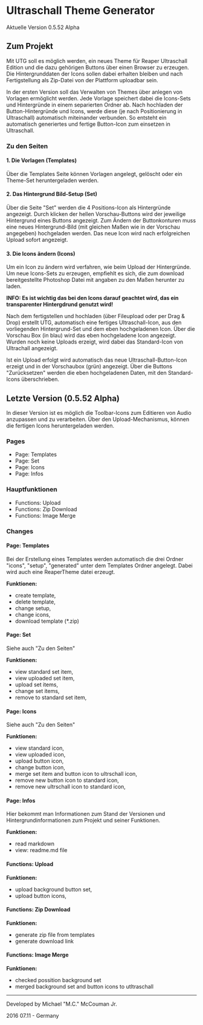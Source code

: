 # Ultraschall Theme Generator

Aktuelle Version 0.5.52 Alpha 

## Zum Projekt

Mit UTG soll es möglich werden, ein neues Theme für Reaper Ultraschall Edition und die dazu gehörigen Buttons 
über einen Browser zu erzeugen. Die Hintergrunddaten der Icons sollen dabei erhalten bleiben und nach Fertigstellung 
als Zip-Datei von der Plattform uploadbar sein. 

In der ersten Version soll das Verwalten von Themes über anlegen von Vorlagen ermöglicht werden. 
Jede Vorlage speichert dabei die Icons-Sets und Hintergründe in einem separierten Ordner ab. Nach hochladen der 
Button-Hintergründe und Icons, werde diese (je nach Positionierung in Ultraschall) automatisch miteinander verbunden.
So entsteht ein automatisch generiertes und fertige Button-Icon zum einsetzen in Ultraschall. 

### Zu den Seiten

#### 1. Die Vorlagen (Templates)

Über die Templates Seite können Vorlagen angelegt, gelöscht oder ein Theme-Set heruntergeladen werden.

#### 2. Das Hintergrund Bild-Setup (Set)

Über die Seite "Set" werden die 4 Positions-Icon als Hintergründe angezeigt. 
Durch klicken der hellen Vorschau-Buttons wird der jeweilige Hintergrund eines Buttons angezeigt. 
Zum Ändern der Buttonkonturen muss eine neues Hintergrund-Bild (mit gleichen Maßen wie in der Vorschau angegeben)
hochgeladen werden. Das neue Icon wird nach erfolgreichen Upload sofort angezeigt.

#### 3. Die Icons ändern (Icons)

Um ein Icon zu ändern wird verfahren, wie beim Upload der Hintergründe. Um neue Icons-Sets zu erzeugen, 
empfiehlt es sich, die zum download bereitgestellte Photoshop Datei mit angaben zu den Maßen herunter zu laden. 

**INFO: Es ist wichtig das bei den Icons darauf geachtet wird, das ein transparenter Hintergdrund genutzt wird!**

Nach dem fertigstellen und hochladen (über Fileupload oder per Drag & Drop) erstellt UTG, automatisch eine fertiges 
Ultraschall-Icon, aus den vorliegenden Hintergrund-Set und dem eben hochgeladenen Icon. Über die Vorschau Box (in blau) 
wird das eben hochgeladene Icon angezeigt. Wurden noch keine Uploads erzeigt, wird dabei das Standard-Icon von 
Ultrachall angezeigt. 

Ist ein Upload erfolgt wird automatisch das neue Ultraschall-Button-Icon erzeigt und in der Vorschaubox (grün) 
angezeigt. Über die Buttons "Zurücksetzen" werden die eben hochgeladenen Daten, mit den Standard-Icons überschrieben.

## Letzte Version (0.5.52 Alpha)

In dieser Version ist es möglich die Toolbar-Icons zum Editieren von Audio anzupassen und zu verarbeiten. 
Über den Upload-Mechanismus, können die fertigen Icons heruntergeladen werden.

### Pages

- Page: Templates
- Page: Set
- Page: Icons
- Page: Infos

### Hauptfunktionen

- Functions: Upload
- Functions: Zip Download
- Functions: Image Merge

### Changes

#### **Page: Templates**

Bei der Erstellung eines Templates werden automatisch die drei Ordner "icons", "setup", "generated" unter dem 
Templates Ordner angelegt. Dabei wird auch eine ReaperTheme datei erzeugt.

**Funktionen:**

- create template, 
- delete template, 
- change setup, 
- change icons, 
- download template (*.zip)

#### **Page: Set**

Siehe auch "Zu den Seiten"

**Funktionen:**

- view standard set item,
- view uploaded set item, 
- upload set items, 
- change set items, 
- remove to standard set item,

#### **Page: Icons**

Siehe auch "Zu den Seiten"

**Funktionen:**

- view standard icon,
- view uploaded icon, 
- upload button icon, 
- change button icon,
- merge set item and button icon to ultrschall icon,
- remove new button icon to standard icon,
- remove new ultrschall icon to standard icon,

#### **Page: Infos**

Hier bekommt man Informationen zum Stand der Versionen und Hintergrundinformationen zum Projekt und seiner Funktionen.

**Funktionen:**

- read markdown
- view: readme.md file

#### **Functions: Upload**

**Funktionen:**

- upload background button set,
- upload button icons, 

#### **Functions: Zip Download**

**Funktionen:**

- generate zip file from templates
- generate download link 

#### **Functions: Image Merge**

**Funktionen:**

- checked possition background set
- merged background set and button icons to utltraschall

----

Developed by Michael "M.C." McCouman Jr.

2016 07.11 - Germany

